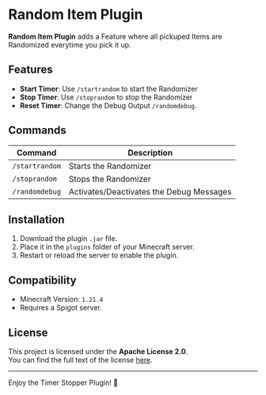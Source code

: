 # Random Item Plugin

**Random Item Plugin** adds a Feature where all pickuped Items are Randomized everytime you pick it up.

## Features
- **Start Timer**: Use `/startrandom` to start the Randomizer
- **Stop Timer**: Use `/stoprandom` to stop the Randomizer
- **Reset Timer**: Change the Debug Output `/randomdebug`.

## Commands
| Command         | Description                                   |
|-----------------|-----------------------------------------------|
| `/startrandom`   | Starts the Randomizer                        |
| `/stoprandom`    | Stops the Randomizer                         |
| `/randomdebug`   | Activates/Deactivates the Debug Messages     |

## Installation
1. Download the plugin `.jar` file.
2. Place it in the `plugins` folder of your Minecraft server.
3. Restart or reload the server to enable the plugin.


## Compatibility
- Minecraft Version: `1.21.4`
- Requires a Spigot server.

## License
This project is licensed under the **Apache License 2.0**.  
You can find the full text of the license [here](LICENSE).

---

Enjoy the Timer Stopper Plugin! 🎉
